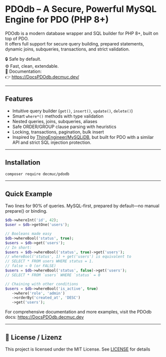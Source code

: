 # PDOdb – A Secure, Powerful MySQL Engine for PDO (PHP 8+)

PDOdb is a modern database wrapper and SQL builder for PHP 8+, built on top of PDO.  
It offers full support for secure query building, prepared statements, dynamic joins, subqueries, transactions, and strict validation.

🔒 Safe by default.  
⚙️ Fast, clean, extendable.  
📘 Documentation:  
👉 https://DocsPDOdb.decmuc.dev/

---

## Features

- Intuitive query builder (`get()`, `insert()`, `update()`, `delete()`)
- Smart `where*()` methods with type validation
- Nested queries, joins, subqueries, aliases
- Safe ORDER/GROUP clause parsing with heuristics
- Locking, transactions, pagination, bulk insert
- Inspired by [ThingEngineer/MySQLiDB](https://github.com/ThingEngineer/MysqliDb), but built for PDO with a similar API and strict SQL injection protection.

---

## Installation

```bash
composer require decmuc/pdodb
```

---

## Quick Example
Two lines for 90% of queries. MySQL-first, prepared by default—no manual prepare() or binding.

```php
$db->whereInt('id', 42);
$user = $db->getOne('users');

// Booleans made easy
$db->whereBool('status', true);
$users = $db->get('users');
// In short:
$users = $db->whereBool('status', true)->get('users');
// whereBool('status', 1) + get('users') is equivalent to
// SELECT * FROM users WHERE status = 1.
// false → 0 (or FALSE)
$users = $db->whereBool('status', false)->get('users');
// SELECT * FROM `users` WHERE `status` = 0

// Chaining with other conditions
$users = $db->whereBool('is_active', true)
   ->where('role', 'admin')
   ->orderBy('created_at', 'DESC')
   ->get('users');

```
For comprehensive documentation and more examples, visit the PDOdb docs: https://DocsPDOdb.decmuc.dev

---

## 📝 License / Lizenz


This project is licensed under the MIT License. See [LICENSE](LICENSE) for details
